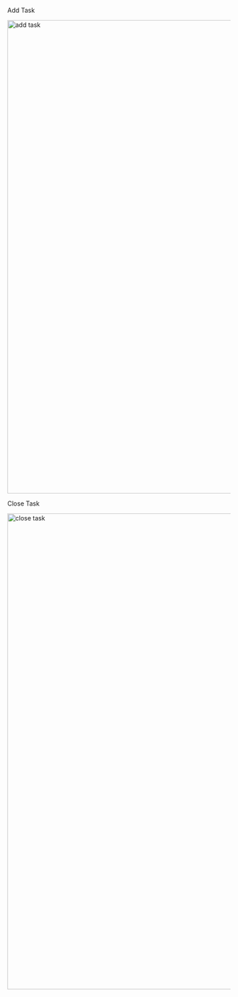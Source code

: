 Add Task

<img width="1068" alt="add task" src="https://user-images.githubusercontent.com/61503627/141810276-27fd57b1-0153-4009-a46d-6b14425c2926.png">

Close Task

<img width="1074" alt="close task" src="https://user-images.githubusercontent.com/61503627/141810423-1892978e-b559-4d1f-983c-527c3b234ba1.png">
